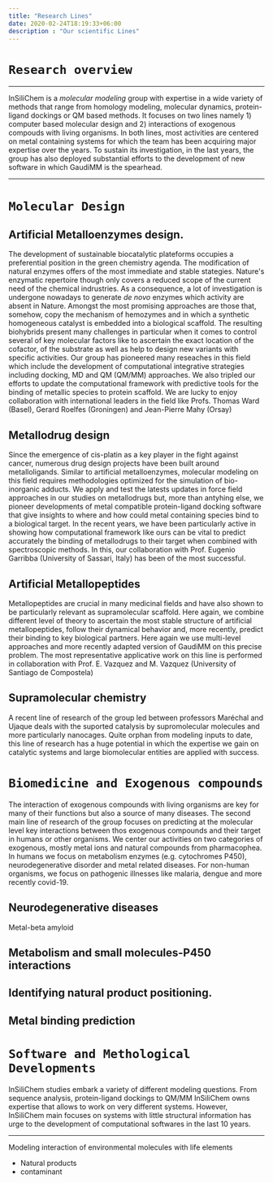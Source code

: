```yaml
---
title: "Research Lines"
date: 2020-02-24T18:19:33+06:00
description : "Our scientific Lines"
---
```


# `Research overview`

***

InSiliChem is a _molecular modeling_ group with expertise in a wide variety of methods that range from homology modeling, molecular dynamics, protein-ligand dockings or QM based methods. It focuses on two lines namely 1) computer based molecular design and 2) interactions of exogenous compouds with living organisms. In both lines, most activities are centered on metal containing systems for which the team has been acquiring major expertise over the years.
To sustain its investigation, in the last years, the group has also deployed substantial efforts to the development of new software in which GaudiMM is the spearhead.

***

# `Molecular Design`

## Artificial Metalloenzymes design.

The development of sustainable biocatalytic plateforms occupies a preferential position in the green chemistry agenda. The modification of natural enzymes offers of the most immediate and stable stategies. Nature's enzymatic repertoire though only covers a reduced scope of the current need of the chemical indrustries. As a consequence, a lot of investigation is undergone nowadays to generate _de novo_ enzymes which activity are absent in Nature. Amongst the most promising approaches are those that, somehow, copy the mechanism of hemozymes and in which a synthetic homogeneous catalyst is embedded into a biological scaffold. The resulting biohybrids present many challenges in particular when it comes to control several of key molecular factors like to ascertain the exact location of the cofactor, of the substrate as well as help to design new variants with specific activities. Our group has pioneered many reseaches in this field which include the development of computational integrative strategies including docking, MD and QM (QM/MM) approaches. We also tripled our efforts to update the computational framework with predictive tools for the binding of metallic species to protein scaffold. We are lucky to enjoy collaboration with international leaders in the field like Profs. Thomas Ward (Basel), Gerard Roelfes (Groningen) and Jean-Pierre Mahy (Orsay)

## Metallodrug design

Since the emergence of cis-platin as a key player in the fight against cancer, numerous drug design projects have been built around metalloligands. Similar to artificial metalloenzymes, molecular modeling on this field requires methodologies optimized for the simulation of bio-inorganic adducts. We apply and test the latests updates in force field approaches in our studies on metallodrugs but, more than antyhing else, we pioneer developments of metal compatible protein-ligand docking software that give insights to where and how could metal containing species bind to a biological target. In the recent years, we have been particularly active in showing how computational framework like ours can be vital to predict accurately the binding of metallodrugs to their target when combined with spectroscopic methods. In this, our collaboration with Prof. Eugenio Garribba (University of Sassari, Italy) has been of the most successful.

## Artificial Metallopeptides

Metallopeptides are crucial in many medicinal fields and have also shown to be particularly relevant as supramolecular scaffold. Here again, we combine different level of theory to ascertain the most stable structure of artificial metallopeptides, follow their dynamical behavior and, more recently, predict their binding to key biological partners. Here again we use multi-level approaches and more recently adapted version of GaudiMM on this precise problem. The most representative applicative work on this line is performed in collaboration with Prof. E. Vazquez and M. Vazquez (University of Santiago de Compostela)

## Supramolecular chemistry

A recent line of research of the group led between professors Maréchal and Ujaque deals with the suported catalysis by supromolecular molecules and more particularly nanocages. Quite orphan from modeling inputs to date, this line of research has a huge potential in which the expertise we gain on catalytic systems and large biomolecular entities are applied with success.

# `Biomedicine and Exogenous compounds`

The interaction of exogenous compounds with living organisms are key for many of their functions but also a source of many diseases. The second main line of research of the group focuses on predicting at the molecular level key interactions between thos exogenous compounds and their target in humans or other organisms. We center our activities on two categories of exogenous, mostly metal ions and natural compounds from pharmacophea. In humans we focus on metabolism enzymes (e.g. cytochromes P450), neurodegenerative disorder and metal related diseases. For non-human organisms, we focus on pathogenic illnesses like malaria, dengue and more recently covid-19.

## Neurodegenerative diseases

Metal-beta amyloid

## Metabolism and small molecules-P450 interactions

## Identifying natural product positioning.

## Metal binding prediction


# `Software and Methological Developments`

InSiliChem studies embark a variety of different modeling questions. From sequence analysis, protein-ligand dockings to QM/MM InSiliChem owns expertise that allows to work on very different systems. However, InSiliChem main focuses on systems with little structural information has urge to the development of computational softwares in the last 10 years.




***






Modeling interaction of environmental molecules with life elements

- Natural products
- contaminant





